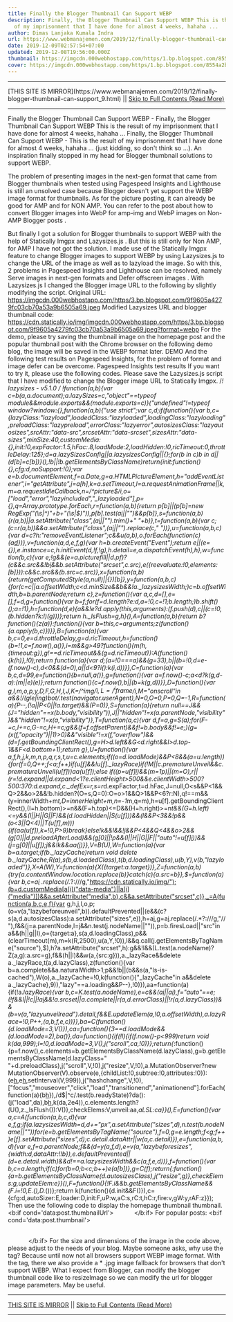 ```yaml
---
title: Finally the Blogger Thumbnail Can Support WEBP
description: Finally, the Blogger Thumbnail Can Support WEBP This is the result
  of my imprisonment that I have done for almost 4 weeks, hahaha ...
author: Dimas Lanjaka Kumala Indra
url: https://www.webmanajemen.com/2019/12/finally-blogger-thumbnail-can-support_9.html
date: 2019-12-09T02:57:54+07:00
updated: 2019-12-08T19:56:00.000Z
thumbnail: https://imgcdn.000webhostapp.com/https/1.bp.blogspot.com/8554a2b99506f0fdc49578e7bed10bb4.jpeg
cover: https://imgcdn.000webhostapp.com/https/1.bp.blogspot.com/8554a2b99506f0fdc49578e7bed10bb4.jpeg
---
```


<hr/> [THIS SITE IS MIRROR](https://www.webmanajemen.com/2019/12/finally-blogger-thumbnail-can-support_9.html) || <a href="https://www.webmanajemen.com/2019/12/finally-blogger-thumbnail-can-support_9.html" rel="follow" class="button" id="read-more">Skip to Full Contents (Read More)</a> <hr/> Finally the Blogger Thumbnail Can Support WEBP - Finally, the Blogger Thumbnail Can Support WEBP This is the result of my imprisonment that I have done for almost 4 weeks, hahaha ... Finally, the Blogger Thumbnail Can Support WEBP - This is the result of my imprisonment that I have done for almost 4 weeks, hahaha ... (just kidding, so don't think so ...).  An inspiration finally stopped in my head for Blogger thumbnail solutions to support WEBP. 

  The problem of presenting images in the next-gen format that came from Blogger thumbnails when tested using Pagespeed Insights and Lighthouse is still an unsolved case because Blogger doesn't yet support the WEBP image format for thumbnails. 
  As for the picture posting, it can already be good for AMP and for NON AMP.  You can refer to the post about how to convert Blogger images into WebP for amp-img and WebP images on Non-AMP Blogger posts . 

  But finally I got a solution for Blogger thumbnails to support WEBP with the help of Statically Imgpx and Lazysizes.js .  But this is still only for Non AMP, for AMP I have not got the solution. 
  I made use of the Statically Imgpx feature to change Blogger images to support WEBP by using Lazysizes.js to change the URL of the image as well as to lazyload the image. 
  So with this, 2 problems in Pagespeed Insights and Lighthouse can be resolved, namely Serve images in next-gen formats and Defer offscreen images . 
  With Lazysizes.js I changed the Blogger image URL to the following by slightly modifying the script. 
  Original URL: 
  https://imgcdn.000webhostapp.com/https/3.bp.blogspot.com/9f9605a4279fc03cb70a53a9b6505a69.jpeg 
  Modified Lazysizes URL and blogger thumbnail code: 
   https://cdn.statically.io/img/imgcdn.000webhostapp.com/https/3.bp.blogspot.com/9f9605a4279fc03cb70a53a9b6505a69.jpeg?format=webp
  For the demo, please try saving the thumbnail image on the homepage post and the popular thumbnail post with the Chrome browser on the following demo blog, the image will be saved in the WEBP format later. 
  DEMO 
  And the following test results on Pagespeed Insights, for the problem of format and image defer can be overcome. 
  Pagespeed Insights test results 
  If you want to try it, please use the following codes. 
  Please save the Lazysizes.js script that I have modified to change the Blogger image URL to Statically Imgpx. 
  /*! lazysizes - v5.1.0 */
 !function(a,b){var c=b(a,a.document);a.lazySizes=c,"object"==typeof module&&module.exports&&(module.exports=c)}("undefined"!=typeof window?window:{},function(a,b){"use strict";var c,d;if(function(){var b,c={lazyClass:"lazyload",loadedClass:"lazyloaded",loadingClass:"lazyloading",preloadClass:"lazypreload",errorClass:"lazyerror",autosizesClass:"lazyautosizes",srcAttr:"data-src",srcsetAttr:"data-srcset",sizesAttr:"data-sizes",minSize:40,customMedia:{},init:!0,expFactor:1.5,hFac:.8,loadMode:2,loadHidden:!0,ricTimeout:0,throttleDelay:125};d=a.lazySizesConfig||a.lazysizesConfig||{};for(b in c)b in d||(d[b]=c[b])}(),!b||!b.getElementsByClassName)return{init:function(){},cfg:d,noSupport:!0};var e=b.documentElement,f=a.Date,g=a.HTMLPictureElement,h="addEventListener",i="getAttribute",j=a[h],k=a.setTimeout,l=a.requestAnimationFrame||k,m=a.requestIdleCallback,n=/^picture$/i,o=["load","error","lazyincluded","_lazyloaded"],p={},q=Array.prototype.forEach,r=function(a,b){return p[b]||(p[b]=new RegExp("(\s|^)"+b+"(\s|$)")),p[b].test(a[i]("class")||"")&&p[b]},s=function(a,b){r(a,b)||a.setAttribute("class",(a[i]("class")||"").trim()+" "+b)},t=function(a,b){var c;(c=r(a,b))&&a.setAttribute("class",(a[i]("class")||"").replace(c," "))},u=function(a,b,c){var d=c?h:"removeEventListener";c&&u(a,b),o.forEach(function(c){a[d](c,b)})},v=function(a,d,e,f,g){var h=b.createEvent("Event");return e||(e={}),e.instance=c,h.initEvent(d,!f,!g),h.detail=e,a.dispatchEvent(h),h},w=function(b,c){var e;!g&&(e=a.picturefill||d.pf)?(c&&c.src&&!b[i]("srcset")&&b.setAttribute("srcset",c.src),e({reevaluate:!0,elements:[b]})):c&&c.src&&(b.src=c.src)},x=function(a,b){return(getComputedStyle(a,null)||{})[b]},y=function(a,b,c){for(c=c||a.offsetWidth;c<d.minSize&&b&&!a._lazysizesWidth;)c=b.offsetWidth,b=b.parentNode;return c},z=function(){var a,c,d=[],e=[],f=d,g=function(){var b=f;for(f=d.length?e:d,a=!0,c=!1;b.length;)b.shift()();a=!1},h=function(d,e){a&&!e?d.apply(this,arguments):(f.push(d),c||(c=!0,(b.hidden?k:l)(g)))};return h._lsFlush=g,h}(),A=function(a,b){return b?function(){z(a)}:function(){var b=this,c=arguments;z(function(){a.apply(b,c)})}},B=function(a){var b,c=0,e=d.throttleDelay,g=d.ricTimeout,h=function(){b=!1,c=f.now(),a()},i=m&&g>49?function(){m(h,{timeout:g}),g!==d.ricTimeout&&(g=d.ricTimeout)}:A(function(){k(h)},!0);return function(a){var d;(a=!0===a)&&(g=33),b||(b=!0,d=e-(f.now()-c),d<0&&(d=0),a||d<9?i():k(i,d))}},C=function(a){var b,c,d=99,e=function(){b=null,a()},g=function(){var a=f.now()-c;a<d?k(g,d-a):(m||e)(e)};return function(){c=f.now(),b||(b=k(g,d))}},D=function(){var g,l,m,o,p,y,D,F,G,H,I,J,K=/^img$/i,L=/^iframe$/i,M="onscroll"in a&&!/(gle|ing)bot/.test(navigator.userAgent),N=0,O=0,P=0,Q=-1,R=function(a){P--,(!a||P<0||!a.target)&&(P=0)},S=function(a){return null==J&&(J="hidden"==x(b.body,"visibility")),J||"hidden"!=x(a.parentNode,"visibility")&&"hidden"!=x(a,"visibility")},T=function(a,c){var d,f=a,g=S(a);for(F-=c,I+=c,G-=c,H+=c;g&&(f=f.offsetParent)&&f!=b.body&&f!=e;)(g=(x(f,"opacity")||1)>0)&&"visible"!=x(f,"overflow")&&(d=f.getBoundingClientRect(),g=H>d.left&&G<d.right&&I>d.top-1&&F<d.bottom+1);return g},U=function(){var a,f,h,j,k,m,n,p,q,r,s,t,u=c.elements;if((o=d.loadMode)&&P<8&&(a=u.length)){for(f=0,Q++;f<a;f++)if(u[f]&&!u[f]._lazyRace)if(!M||c.prematureUnveil&&c.prematureUnveil(u[f]))aa(u[f]);else if((p=u[f][i]("data-expand"))&&(m=1*p)||(m=O),r||(r=!d.expand||d.expand<1?e.clientHeight>500&&e.clientWidth>500?500:370:d.expand,c._defEx=r,s=r*d.expFactor,t=d.hFac,J=null,O<s&&P<1&&Q>2&&o>2&&!b.hidden?(O=s,Q=0):O=o>1&&Q>1&&P<6?r:N),q!==m&&(y=innerWidth+m*t,D=innerHeight+m,n=-1*m,q=m),h=u[f].getBoundingClientRect(),(I=h.bottom)>=n&&(F=h.top)<=D&&(H=h.right)>=n*t&&(G=h.left)<=y&&(I||H||G||F)&&(d.loadHidden||S(u[f]))&&(l&&P<3&&!p&&(o<3||Q<4)||T(u[f],m))){if(aa(u[f]),k=!0,P>9)break}else!k&&l&&!j&&P<4&&Q<4&&o>2&&(g[0]||d.preloadAfterLoad)&&(g[0]||!p&&(I||H||G||F||"auto"!=u[f][i](d.sizesAttr)))&&(j=g[0]||u[f]);j&&!k&&aa(j)}},V=B(U),W=function(a){var b=a.target;if(b._lazyCache)return void delete b._lazyCache;R(a),s(b,d.loadedClass),t(b,d.loadingClass),u(b,Y),v(b,"lazyloaded")},X=A(W),Y=function(a){X({target:a.target})},Z=function(a,b){try{a.contentWindow.location.replace(b)}catch(c){a.src=b}},$=function(a){var b,c=a[i](d.srcsetAttr) .replace(/.*?:///g,"https://cdn.statically.io/img/");(b=d.customMedia[a[i]("data-media")||a[i]("media")])&&a.setAttribute("media",b),c&&a.setAttribute("srcset",c)},_=A(function(a,b,c,e,f){var g,h,j,l,o,p;(o=v(a,"lazybeforeunveil",b)).defaultPrevented||(e&&(c?s(a,d.autosizesClass):a.setAttribute("sizes",e)),h=a[i](d.srcsetAttr),g=a[i](d.srcAttr).replace(/.*?:///g,"//"),f&&(j=a.parentNode,l=j&&n.test(j.nodeName||"")),p=b.firesLoad||"src"in a&&(h||g||l),o={target:a},s(a,d.loadingClass),p&&(clearTimeout(m),m=k(R,2500),u(a,Y,!0)),l&&q.call(j.getElementsByTagName("source"),$),h?a.setAttribute("srcset",h):g&&!l&&(L.test(a.nodeName)?Z(a,g):a.src=g),f&&(h||l)&&w(a,{src:g})),a._lazyRace&&delete a._lazyRace,t(a,d.lazyClass),z(function(){var b=a.complete&&a.naturalWidth>1;p&&!b||(b&&s(a,"ls-is-cached"),W(o),a._lazyCache=!0,k(function(){"_lazyCache"in a&&delete a._lazyCache},9)),"lazy"==a.loading&&P--},!0)}),aa=function(a){if(!a._lazyRace){var b,c=K.test(a.nodeName),e=c&&(a[i](d.sizesAttr)||a[i]("sizes")),f="auto"==e;(!f&&l||!c||!a[i]("src")&&!a.srcset||a.complete||r(a,d.errorClass)||!r(a,d.lazyClass))&&(b=v(a,"lazyunveilread").detail,f&&E.updateElem(a,!0,a.offsetWidth),a._lazyRace=!0,P++,_(a,b,f,e,c))}},ba=C(function(){d.loadMode=3,V()}),ca=function(){3==d.loadMode&&(d.loadMode=2),ba()},da=function(){if(!l){if(f.now()-p<999)return void k(da,999);l=!0,d.loadMode=3,V(),j("scroll",ca,!0)}};return{_:function(){p=f.now(),c.elements=b.getElementsByClassName(d.lazyClass),g=b.getElementsByClassName(d.lazyClass+" "+d.preloadClass),j("scroll",V,!0),j("resize",V,!0),a.MutationObserver?new MutationObserver(V).observe(e,{childList:!0,subtree:!0,attributes:!0}):(e[h]("DOMNodeInserted",V,!0),e[h]("DOMAttrModified",V,!0),setInterval(V,999)),j("hashchange",V,!0),["focus","mouseover","click","load","transitionend","animationend"].forEach(function(a){b[h](a,V,!0)}),/d$|^c/.test(b.readyState)?da():(j("load",da),b[h]("DOMContentLoaded",V),k(da,2e4)),c.elements.length?(U(),z._lsFlush()):V()},checkElems:V,unveil:aa,_aLSL:ca}}(),E=function(){var a,c=A(function(a,b,c,d){var e,f,g;if(a._lazysizesWidth=d,d+="px",a.setAttribute("sizes",d),n.test(b.nodeName||""))for(e=b.getElementsByTagName("source"),f=0,g=e.length;f<g;f++)e[f].setAttribute("sizes",d);c.detail.dataAttr||w(a,c.detail)}),e=function(a,b,d){var e,f=a.parentNode;f&&(d=y(a,f,d),e=v(a,"lazybeforesizes",{width:d,dataAttr:!!b}),e.defaultPrevented||(d=e.detail.width)&&d!==a._lazysizesWidth&&c(a,f,e,d))},f=function(){var b,c=a.length;if(c)for(b=0;b<c;b++)e(a[b])},g=C(f);return{_:function(){a=b.getElementsByClassName(d.autosizesClass),j("resize",g)},checkElems:g,updateElem:e}}(),F=function(){!F.i&&b.getElementsByClassName&&(F.i=!0,E._(),D._())};return k(function(){d.init&&F()}),c={cfg:d,autoSizer:E,loader:D,init:F,uP:w,aC:s,rC:t,hC:r,fire:v,gW:y,rAF:z}});
  Then use the following code to display the homepage thumbnail thumbnail. 
  <b:if cond='data:post.thumbnailUrl'>
 <picture>
   <source expr:data-srcset='resizeImage(data:post.thumbnailUrl, 600, &quot;16:9&quot;) + &quot;?format=webp&quot;' type='image/webp'/>
   <source expr:data-srcset='resizeImage(data:post.thumbnailUrl, 600, &quot;16:9&quot;)' type='image/jpg'/>
   <img class='lazyload' expr:alt='data:post.title' expr:data-src='resizeImage(data:post.thumbnailUrl, 600, &quot;16:9&quot;)' expr:title='data:post.title' height='9' src='data:image/png;base64,iVBORw0KGgoAAAANSUhEUgAAABAAAAAJAQMAAAAB5D5xAAAAA1BMVEUAAACnej3aAAAAAXRSTlMAQObYZgAAAApJREFUCNdjwA0AABsAAQrj5HwAAAAASUVORK5CYII=' width='16'/>
 </picture>
 </b:if> 
  For popular posts: 
  <b:if cond='data:post.thumbnail'>
               <div class='item-thumbnail'>
                 <picture>
   <source expr:data-srcset='resizeImage(data:post.thumbnail, 138, &quot;16:9&quot;) + &quot;?format=webp&quot;' type='image/webp'/>
   <source expr:data-srcset='resizeImage(data:post.thumbnail, 138, &quot;16:9&quot;)' type='image/jpg'/>
   <img class='lazyload' expr:alt='data:post.title' expr:data-src='resizeImage(data:post.thumbnail, 138, &quot;16:9&quot;)' expr:title='data:post.title' height='9' src='data:image/png;base64,iVBORw0KGgoAAAANSUhEUgAAABAAAAAJAQMAAAAB5D5xAAAAA1BMVEUAAACnej3aAAAAAXRSTlMAQObYZgAAAApJREFUCNdjwA0AABsAAQrj5HwAAAAASUVORK5CYII=' width='16'/>
 </picture>
               </div>
             </b:if> 
  For the size and dimensions of the image in the code above, please adjust to the needs of your blog. 
  Maybe someone asks, why use the <picture> tag?  Because until now not all browsers support WEBP image format.  With the <picture> tag, there we also provide a * .jpg image fallback for browsers that don't support WEBP. 
  What I expect from Blogger, can modify the blogger thumbnail code like to resizeImage so we can modify the url for blogger image parameters. 
  May be useful. <hr/> [THIS SITE IS MIRROR](https://www.webmanajemen.com/2019/12/finally-blogger-thumbnail-can-support_9.html) || <a href="https://www.webmanajemen.com/2019/12/finally-blogger-thumbnail-can-support_9.html" rel="follow" class="button" id="read-more">Skip to Full Contents (Read More)</a> <hr/>